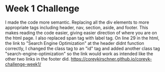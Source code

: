 # Week 1 Challenge
I made the code more semantic. Replacing all the div elements to more appropriate tags including
header, nav, section, aside, and footer. This makes reading the code easier, giving
easier direction of where you are on the html page. I also replaced span tag with label tag.
On line 29 in the html, the link to "Search Engine Optimization" at the header didnt function correctly,
I changed the class tag to an "id" tag and added another class tag "search-engine-optimization" so the link would work as intended like the other two links in the footer did.
https://coreykirschner.github.io/coreyk-challenge-week1/
